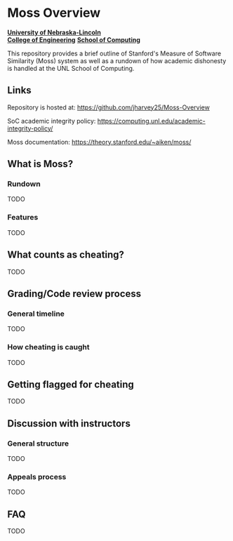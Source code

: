 # Moss Overview
**[University of Nebraska-Lincoln](https://unl.edu)**  
**[College of Engineering](https://engineering.unl.edu/)**
**[School of Computing](https://computing.unl.edu/)**

This repository provides a brief outline of Stanford's Measure of Software Similarity (Moss) system 
as well as a rundown of how academic dishonesty is handled at the UNL School of Computing.

## Links
Repository is hosted at:
https://github.com/jharvey25/Moss-Overview

SoC academic integrity policy:
https://computing.unl.edu/academic-integrity-policy/

Moss documentation:
https://theory.stanford.edu/~aiken/moss/

## What is Moss?

### Rundown
TODO

### Features
TODO

## What counts as cheating? 
TODO

## Grading/Code review process

### General timeline
TODO

### How cheating is caught
TODO

## Getting flagged for cheating
TODO

## Discussion with instructors 

### General structure
TODO

### Appeals process
TODO

## FAQ 
TODO
